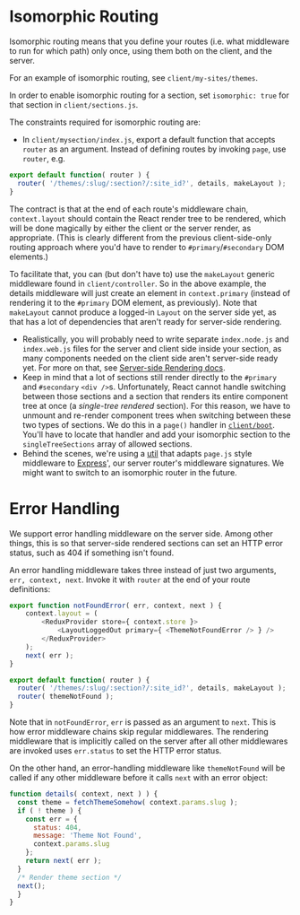 Isomorphic Routing
==================

Isomorphic routing means that you define your routes (i.e. what middleware to
run for which path) only once, using them both on the client, and the server.

For an example of isomorphic routing, see `client/my-sites/themes`.

In order to enable isomorphic routing for a section, set `isomorphic: true`
for that section in `client/sections.js`.

The constraints required for isomorphic routing are:
* In `client/mysection/index.js`, export a default function that accepts
`router` as an argument. Instead of defining routes by invoking `page`, use
`router`, e.g.

```js
export default function( router ) {
  router( '/themes/:slug/:section?/:site_id?', details, makeLayout );
}
```

The contract is that at the end of each route's middleware chain, `context.layout`
should contain the React render tree to be rendered, which will be done magically
by either the client or the server render, as appropriate. (This is clearly
different from the previous client-side-only routing approach where you'd have
to render to `#primary`/`#secondary` DOM elements.)

To facilitate that, you can (but don't have to) use the `makeLayout`
generic middleware found in `client/controller`. So in the above example, the
details middleware will just create an element in `context.primary` (instead of
rendering it to the `#primary` DOM element, as previously).
Note that `makeLayout` cannot produce a logged-in `Layout` on the server side yet,
as that has a lot of dependencies that aren't ready for server-side rendering.

* Realistically, you will probably need to write separate `index.node.js` and
`index.web.js` files for the server and client side inside your section, as many
components needed on the client side aren't server-side ready yet. For more on
that, see [Server-side Rendering docs](server-side-rendering.md).
* Keep in mind that a lot of sections still render directly to the `#primary` and
`#secondary` `<div />`s. Unfortunately, React cannot handle switching between those
sections and a section that renders its entire component tree at once (a _single-tree
rendered_ section). For this reason, we have to unmount and re-render component
trees when switching between these two types of sections. We do this in a `page()`
handler in [`client/boot`](../client/boot/index.js). You'll have to locate that
handler and add your isomorphic section to the `singleTreeSections` array of allowed sections.
* Behind the scenes, we're using a [util](../server/isomorphic-routing/README.md) that adapts `page.js` style middleware to [Express](https://expressjs.com/en/guide/routing.html)',
our server router's middleware signatures. We might want to switch to an isomorphic
router in the future.

# Error Handling

We support error handling middleware on the server side. Among other things, this is
so that server-side rendered sections can set an HTTP error status, such as 404 if something isn't found.

An error handling middleware takes three instead of just two arguments, `err, context, next`.
Invoke it with `router` at the end of your route definitions:

```js
export function notFoundError( err, context, next ) {
	context.layout = (
		<ReduxProvider store={ context.store }>
			<LayoutLoggedOut primary={ <ThemeNotFoundError /> } />
		</ReduxProvider>
	);
	next( err );
}

export default function( router ) {
  router( '/themes/:slug/:section?/:site_id?', details, makeLayout );
  router( themeNotFound );
}
```

Note that in `notFoundError`, `err` is passed as an argument to `next`. This is how error middleware chains skip regular middlewares. The rendering middleware that is implicitly called on the server after all other middlewares are invoked uses `err.status` to set the HTTP error status.

On the other hand, an error-handling middleware like `themeNotFound` will be called if any other middleware before it calls `next` with an error object:

```js
function details( context, next ) ) {
  const theme = fetchThemeSomehow( context.params.slug );
  if ( ! theme ) {
    const err = {
      status: 404,
      message: 'Theme Not Found',
      context.params.slug
    };
    return next( err );
  }
  /* Render theme section */
  next();
  }
}
```
